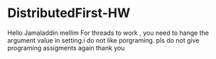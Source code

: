 # DistributedFirst-HW
Hello Jamaladdin mellim
For threads to work , you need to hange the argument value in setting.i do not like porgraming. pls do not give programing assigments again thank you

